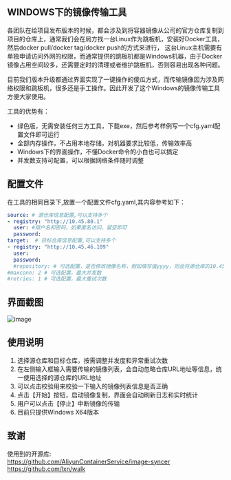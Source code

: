 ## WINDOWS下的镜像传输工具

各团队在给项目发布版本的时候，都会涉及到将容器镜像从公司的官方仓库复制到项目的仓库上，通常我们会在局方找一台Linux作为跳板机，安装好Docker工具，然后docker pull/docker tag/docker push的方式来进行，
这台Linux主机需要有单独申请访问外网的权限，而通常提供的跳板机都是Windows机器，由于Docker镜像占用空间较多，还需要定时的清理或者维护跳板机，否则容易出现各种问题。

目前我们版本升级都通过界面实现了一键操作的傻瓜方式，而传输镜像因为涉及网络权限和跳板机，很多还是手工操作。因此开发了这个Windows的镜像传输工具方便大家使用。

工具的优势有：
- 绿色版，无需安装任何三方工具，下载exe，然后参考样例写一个cfg.yaml配置文件即可运行
- 全部内存操作，不占用本地存储，对机器要求比较低，传输效率高
- Windows下的界面操作，不懂Docker命令的小白也可以搞定
- 并发数支持可配置，可以根据网络条件随时调整

## 配置文件
在工具的相同目录下,放置一个配置文件cfg.yaml,其内容参考如下：
```yaml
source: # 源仓库信息配置,可以支持多个
- registry: "http://10.45.80.1"
  user: #用户名和密码，如果匿名访问，留空即可
  password:
target:  # 目标仓库信息配置,可以支持多个
- registry: "http://10.45.46.109"
  user: 
  password: 
  #repository: # 可选配置，是否修改镜像名称，假如填写值yyyy，则会将源仓库的10.45.80.1/xxxx/image:tag统一改成10.45.46.109/yyyy/image:tag
#maxconn: 2 # 可选配置，最大并发数
#retries: 1 # 可选配置，最大重试次数
```

## 界面截图
![image](https://user-images.githubusercontent.com/11539396/118992400-2f616d80-b9b7-11eb-947d-bd586abcb464.png)

## 使用说明
1. 选择源仓库和目标仓库，按需调整并发度和异常重试次数
2. 在左侧输入框输入需要传输的镜像列表，会自动忽略仓库URL地址等信息，统一使用选择的源仓库的URL地址
3. 可以点击校验用来校验一下输入的镜像列表信息是否正确
4. 点击【开始】按钮，启动镜像复制，界面会自动刷新日志和实时统计
5. 用户可以点击【停止】中断镜像的传输
6. 目前只提供Windows X64版本


## 致谢
使用到的开源库:  
https://github.com/AliyunContainerService/image-syncer  
https://github.com/lxn/walk
